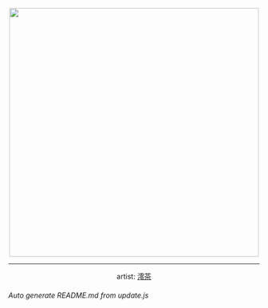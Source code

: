 
<p align="center">
  <img width="500" src="https://nekos.best/api/v2/neko/0751.png">
  <hr/>
  <center>
    artist: <a href="https://www.pixiv.net/en/artworks/96561552">澪茶</a>
  </center>
</p>


###### Auto generate README.md from update.js

